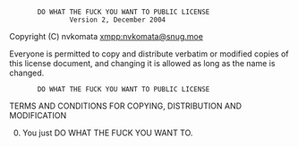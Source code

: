            DO WHAT THE FUCK YOU WANT TO PUBLIC LICENSE
                   Version 2, December 2004
 
Copyright (C) nvkomata <xmpp:nvkomata@snug.moe>

Everyone is permitted to copy and distribute verbatim or modified
copies of this license document, and changing it is allowed as long
as the name is changed.
 
           DO WHAT THE FUCK YOU WANT TO PUBLIC LICENSE
  TERMS AND CONDITIONS FOR COPYING, DISTRIBUTION AND MODIFICATION

 0. You just DO WHAT THE FUCK YOU WANT TO.
